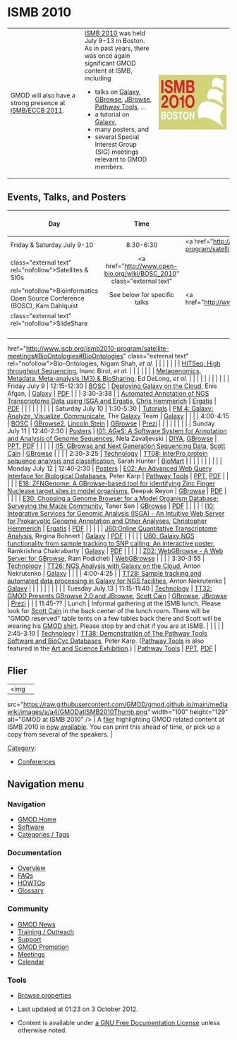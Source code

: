 



<span id="top"></span>




# <span dir="auto">ISMB 2010</span>









<table>
<colgroup>
<col style="width: 33%" />
<col style="width: 33%" />
<col style="width: 33%" />
</colgroup>
<tbody>
<tr class="odd">
<td>
GMOD will also have a strong presence at <a href="ISMB/ECCB_2011"
title="ISMB/ECCB 2011">ISMB/ECCB 2011</a>.
</td>
<td><a href="http://www.iscb.org/ismb2010" class="external text"
rel="nofollow">ISMB 2010</a> was held July 9-13 in Boston. As in past
years, there was once again significant GMOD content at ISMB, including
<ul>
<li>talks on <a href="Galaxy.1" title="Galaxy">Galaxy</a>, <a
href="GBrowse.1" title="GBrowse">GBrowse</a>, <a href="JBrowse.1"
title="JBrowse">JBrowse</a>, <a href="Pathway_Tools.1"
title="Pathway Tools">Pathway Tools</a>, ...</li>
<li>a tutorial on <a href="Galaxy.1" title="Galaxy">Galaxy</a>,</li>
<li>many posters, and</li>
<li>several Special Interest Group (SIG) meetings relevant to GMOD
members.</li>
</ul></td>
<td><a href="http://www.iscb.org/ismb2010" rel="nofollow"
title="ISMB 2010 Conference"><img
src="https://raw.githubusercontent.com/GMOD/gmod.github.io/main/mediawiki/images/4/46/ISMB2010_logo.jpg" width="207"
height="124" alt="ISMB 2010 Conference" /></a></td>
</tr>
</tbody>
</table>

  

## <span id="Events.2C_Talks.2C_and_Posters" class="mw-headline">Events, Talks, and Posters</span>

| Day | Time | Track | Title & Presenter/Organizer | Components | Slides / Poster |
|----|:--:|----|----|----|----|
| Friday & Saturday July 9-10 | 8:30-6:30 | <a href="http://www.iscb.org/ismb2010-program/satellite-meetings"
class="external text" rel="nofollow">Satellites &amp; SIGs</a> | <a href="http://www.open-bio.org/wiki/BOSC_2010" class="external text"
rel="nofollow">Bioinformatics Open Source Conference (BOSC)</a>, Kam Dahlquist | See below for specific talks | <a href="http://www.slideshare.net/bosc2010/presentations"
class="external text" rel="nofollow">SlideShare</a> |
|  |  |  | <a
href="http://www.iscb.org/ismb2010-program/satellite-meetings#BioOntologies#BioOntologies"
class="external text" rel="nofollow">Bio-Ontologies</a>, Nigam Shah, *et al.* |  |  |
|  |  |  | <a
href="http://www.iscb.org/ismb2010-program/satellite-meetings#HiTSeq#HiTSeq"
class="external text" rel="nofollow">HITSeq: High throughput
Sequencing</a>, Inanc Birol, *et al.* |  |  |
|  |  |  | <a
href="http://gensc.org/gc_wiki/images/8/87/BioSharing-SIG-Handout.pdf"
class="external text" rel="nofollow">Metagenomics, Metadata,
Meta-analysis (M3) &amp; BioSharing</a>, Ed DeLong, *et al.* |  |  |
|  |  |  |  |  |  |
| Friday July 9 | 12:15-12:30 | <a
href="http://www.iscb.org/ismb2010-program/satellite-meetings#BOSC#BOSC"
class="external text" rel="nofollow">BOSC</a> | <a href="http://www.slideshare.net/bosc2010/afgan-bosc2010-galaxycloud"
class="external text" rel="nofollow">Deploying Galaxy on the Cloud</a>, Enis Afgan, | [Galaxy](Galaxy.1 "Galaxy") | <a href="https://raw.githubusercontent.com/GMOD/gmod.github.io/main/mediawiki/images/3/3e/DeployingGalaxyCloudBOSC2010.pdf"
class="internal" title="DeployingGalaxyCloudBOSC2010.pdf">PDF</a> |
|  | 3:30-3:38 |  | <a
href="http://www.slideshare.net/bosc2010/hemmerich-bosc2010-isgaergatis"
class="external text" rel="nofollow">Automated Annotation of NGS
Transcriptome Data using ISGA and Ergatis</a>, [Chris Hemmerich](User%3AChemmeri "User%3AChemmeri") | <a href="Ergatis" class="mw-redirect" title="Ergatis">Ergatis</a> | <a href="https://raw.githubusercontent.com/GMOD/gmod.github.io/main/mediawiki/images/1/10/NGSTranscriptomeISGAErgatis.pdf"
class="internal" title="NGSTranscriptomeISGAErgatis.pdf">PDF</a> |
|  |  |  |  |  |  |
| Saturday July 10 | 1:30-5:30 | <a href="http://www.iscb.org/ismb2010-program/ismb2010-tutorials"
class="external text" rel="nofollow">Tutorials</a> | <a
href="http://www.iscb.org/ismb2010-program/ismb2010-tutorials#PM4#PM4"
class="external text" rel="nofollow">PM 4: Galaxy: Analyze, Visualize,
Communicate</a>, The [Galaxy](Galaxy.1 "Galaxy") Team | [Galaxy](Galaxy.1 "Galaxy") |  |
|  | 4:00-4:15 | <a
href="http://www.iscb.org/ismb2010-program/satellite-meetings#BOSC#BOSC"
class="external text" rel="nofollow">BOSC</a> | <a href="http://www.open-bio.org/w/images/d/df/34_BOSC2010.pdf"
class="external text" rel="nofollow">GBrowse2</a>, [Lincoln Stein](User%3ALstein "User%3ALstein") | [GBrowse](GBrowse.1 "GBrowse") | <a href="http://prezi.com/xwpsks7tnnd8/gbrowse-20-bosc-talk/"
class="external text" rel="nofollow">Prezi</a> |
|  |  |  |  |  |  |
| Sunday July 11 | 12:40-2:30 | <a
href="http://www.iscb.org/cms_addon/conferences/ismb2010/posterlist.php"
class="external text" rel="nofollow">Posters</a> | <a
href="http://www.iscb.org/cms_addon/conferences/ismb2010/posterlist.php?cat=I"
class="external text" rel="nofollow">I01: AGeS: A Software System for
Annotation and Analysis of Genome Sequences</a>, Nela Zavaljevski | [DIYA](DIYA "DIYA"), [GBrowse](GBrowse.1 "GBrowse") | <a href="https://raw.githubusercontent.com/GMOD/gmod.github.io/main/mediawiki/images/1/1c/AGesISMB2010Poster.pptx"
class="internal" title="AGesISMB2010Poster.pptx">PPT</a>, <a href="https://raw.githubusercontent.com/GMOD/gmod.github.io/main/mediawiki/images/1/14/AGesISMB2010Poster.pdf"
class="internal" title="AGesISMB2010Poster.pdf">PDF</a> |
|  |  |  | <a
href="http://www.iscb.org/cms_addon/conferences/ismb2010/posterlist.php?cat=I"
class="external text" rel="nofollow">I15: GBrowse and Next Generation
Sequencing Data</a>, [Scott Cain](User%3AScott "User%3AScott") | [GBrowse](GBrowse.1 "GBrowse") |  |
|  | 2:30-3:25 | <a
href="http://www.iscb.org/cms_addon/conferences/ismb2010/technologytrack.php"
class="external text" rel="nofollow">Technology</a> | <a
href="http://www.iscb.org/cms_addon/conferences/ismb2010/technologytrack.php#TT08#TT08"
class="external text" rel="nofollow">TT08: InterPro protein sequence
analysis and classification</a>, Sarah Hunter | [BioMart](BioMart "BioMart") |  |
|  |  |  |  |  |  |
| Monday July 12 | 12:40-2:30 | <a
href="http://www.iscb.org/cms_addon/conferences/ismb2010/posterlist.php"
class="external text" rel="nofollow">Posters</a> | <a
href="http://www.iscb.org/cms_addon/conferences/ismb2010/posterlist.php?cat=E"
class="external text" rel="nofollow">E02: An Advanced Web Query
Interface for Biological Databases</a>, Peter Karp | [Pathway Tools](Pathway_Tools.1 "Pathway Tools") | <a href="https://raw.githubusercontent.com/GMOD/gmod.github.io/main/mediawiki/images/b/b3/PathwayToolsPosterISMB2010.ppt"
class="internal" title="PathwayToolsPosterISMB2010.ppt">PPT</a>, <a href="https://raw.githubusercontent.com/GMOD/gmod.github.io/main/mediawiki/images/b/be/PathwayToolsPosterISMB2010.pdf"
class="internal" title="PathwayToolsPosterISMB2010.pdf">PDF</a> |
|  |  |  | <a
href="http://www.iscb.org/cms_addon/conferences/ismb2010/posterlist.php?cat=E"
class="external text" rel="nofollow">E18: ZFNGenome: A GBrowse-based
tool for identifying Zinc Finger Nuclease target sites in model
organisms</a>, Deepak Reyon | [GBrowse](GBrowse.1 "GBrowse") | <a href="https://raw.githubusercontent.com/GMOD/gmod.github.io/main/mediawiki/images/5/55/ZFNGenomeGBrowseISMB2010.pdf"
class="internal" title="ZFNGenomeGBrowseISMB2010.pdf">PDF</a> |
|  |  |  | <a
href="http://www.iscb.org/cms_addon/conferences/ismb2010/posterlist.php?cat=E"
class="external text" rel="nofollow">E30: Choosing a Genome Browser for
a Model Organism Database: Surveying the Maize Community</a>, Taner Sen | [GBrowse](GBrowse.1 "GBrowse") | <a href="https://raw.githubusercontent.com/GMOD/gmod.github.io/main/mediawiki/images/7/75/MaizeGDBGBrowseISMB2010.pdf"
class="internal" title="MaizeGDBGBrowseISMB2010.pdf">PDF</a> |
|  |  |  | <a
href="http://www.iscb.org/cms_addon/conferences/ismb2010/posterlist.php?cat=I"
class="external text" rel="nofollow">I10: Integrative Services for
Genomic Analysis (ISGA) - An Intuitive Web Server for Prokaryotic Genome
Annotation and Other Analyses</a>, [Christopher Hemmerich](User%3AChemmeri "User%3AChemmeri") | <a href="Ergatis" class="mw-redirect" title="Ergatis">Ergatis</a> | <a href="https://raw.githubusercontent.com/GMOD/gmod.github.io/main/mediawiki/images/7/7f/ISGAISMB2010Poster.pdf"
class="internal" title="ISGAISMB2010Poster.pdf">PDF</a> |
|  |  |  | <a
href="http://www.iscb.org/cms_addon/conferences/ismb2010/posterlist.php?cat=J"
class="external text" rel="nofollow">J60:Online Quantitative
Transcriptome Analysis</a>, Regina Bohnert | [Galaxy](Galaxy.1 "Galaxy") | <a
href="https://raw.githubusercontent.com/GMOD/gmod.github.io/main/mediawiki/images/e/ec/Oqtans_Online_Quantitative_Transcriptome_AnalysisISMB2010.pdf"
class="internal"
title="Oqtans Online Quantitative Transcriptome AnalysisISMB2010.pdf">PDF</a> |
|  |  |  | <a
href="http://www.iscb.org/cms_addon/conferences/ismb2010/posterlist.php?cat=U"
class="external text" rel="nofollow">U60: Galaxy NGS functionality from
sample tracking to SNP calling: An interactive poster</a>, Ramkrishna Chakrabarty | [Galaxy](Galaxy.1 "Galaxy") | <a href="https://raw.githubusercontent.com/GMOD/gmod.github.io/main/mediawiki/images/3/31/GalaxyNGSISMB2010.pdf"
class="internal" title="GalaxyNGSISMB2010.pdf">PDF</a> |
|  |  |  | <a
href="http://www.iscb.org/cms_addon/conferences/ismb2010/posterlist.php?cat=Z"
class="external text" rel="nofollow">Z02: WebGBrowse - A Web Server for
GBrowse</a>, Ram Podicheti | [WebGBrowse](WebGBrowse.1 "WebGBrowse") |  |
|  | 3:30-3:55 | <a
href="http://www.iscb.org/cms_addon/conferences/ismb2010/technologytrack.php"
class="external text" rel="nofollow">Technology</a> | <a
href="http://www.iscb.org/cms_addon/conferences/ismb2010/technologytrack.php#TT26#TT26"
class="external text" rel="nofollow">TT26: NGS Analysis with Galaxy on
the Cloud</a>, Anton Nekrutenko | [Galaxy](Galaxy.1 "Galaxy") |  |
|  | 4:00-4:25 |  | <a
href="http://www.iscb.org/cms_addon/conferences/ismb2010/technologytrack.php#TT28#TT28"
class="external text" rel="nofollow">TT28: Sample tracking and automated
data processing in Galaxy for NGS facilities</a>, Anton Nekrutenko | [Galaxy](Galaxy.1 "Galaxy") |  |
|  |  |  |  |  |  |
| Tuesday July 13 | 11:15-11:40 | <a
href="http://www.iscb.org/cms_addon/conferences/ismb2010/technologytrack.php"
class="external text" rel="nofollow">Technology</a> | <a
href="http://www.iscb.org/cms_addon/conferences/ismb2010/technologytrack.php#TT32#TT32"
class="external text" rel="nofollow">TT32: GMOD Presents GBrowse 2.0 and
JBrowse</a>, [Scott Cain](User%3AScott "User%3AScott") | [GBrowse](GBrowse.1 "GBrowse"), [JBrowse](JBrowse.1 "JBrowse") | <a href="http://prezi.com/nx4jy4etq-ug/gbrowse-20-and-jbrowse-for-ismb/"
class="external text" rel="nofollow">Prezi</a> |
|  | 11:45-?? | Lunch | Informal gathering at the ISMB lunch. Please look for [Scott Cain](User%3AScott "User%3AScott") in the back center of the lunch room. There will be "GMOD reserved" table tents on a few tables back there and Scott will be wearing his <a href="http://www.cafepress.com/GenericMOD" class="external text"
rel="nofollow">GMOD shirt</a>. Please stop by and chat if you are at ISMB. |  |  |
|  | 2:45-3:10 | <a
href="http://www.iscb.org/cms_addon/conferences/ismb2010/technologytrack.php"
class="external text" rel="nofollow">Technology</a> | <a
href="http://www.iscb.org/cms_addon/conferences/ismb2010/technologytrack.php#TT38#TT38"
class="external text" rel="nofollow">TT38: Demonstration of The Pathway
Tools Software and BioCyc Databases</a>, Peter Karp. ([Pathway Tools](Pathway_Tools.1 "Pathway Tools") is also featured in the <a
href="http://www.iscb.org/cms_addon/conferences/ismb2010/artscience.php"
class="external text" rel="nofollow">Art and Science Exhibition</a>.) | [Pathway Tools](Pathway_Tools.1 "Pathway Tools") | <a href="https://raw.githubusercontent.com/GMOD/gmod.github.io/main/mediawiki/images/b/b9/PathwayToolsTalkISMB2010.ppt"
class="internal" title="PathwayToolsTalkISMB2010.ppt">PPT</a>, <a href="https://raw.githubusercontent.com/GMOD/gmod.github.io/main/mediawiki/images/a/a4/PathwayToolsTalkISMB2010.pdf"
class="internal" title="PathwayToolsTalkISMB2010.pdf">PDF</a> |

## <span id="Flier" class="mw-headline">Flier</span>

|  |  |
|----|----|
| <img
src="https://raw.githubusercontent.com/GMOD/gmod.github.io/main/mediawiki/images/a/a4/GMODatISMB2010Thumb.png" width="100"
height="129" alt="GMOD at ISMB 2010" /> | A [flier](File:GMODatISMB2010.pdf "File:GMODatISMB2010.pdf") highlighting GMOD related content at ISMB 2010 is [now available](File:GMODatISMB2010.pdf "File:GMODatISMB2010.pdf"). You can print this ahead of time, or pick up a copy from several of the speakers. |




[Category](Special%3ACategories "Special%3ACategories"):

- [Conferences](Category%3AConferences "Category%3AConferences")






## Navigation menu









### Navigation



- <span id="n-GMOD-Home">[GMOD Home](Main_Page)</span>
- <span id="n-Software">[Software](GMOD_Components)</span>
- <span id="n-Categories-.2F-Tags">[Categories /
  Tags](Categories)</span>




### Documentation



- <span id="n-Overview">[Overview](Overview)</span>
- <span id="n-FAQs">[FAQs](Category%3AFAQ)</span>
- <span id="n-HOWTOs">[HOWTOs](Category%3AHOWTO)</span>
- <span id="n-Glossary">[Glossary](Glossary)</span>




### Community



- <span id="n-GMOD-News">[GMOD News](GMOD_News)</span>
- <span id="n-Training-.2F-Outreach">[Training /
  Outreach](Training_and_Outreach)</span>
- <span id="n-Support">[Support](Support)</span>
- <span id="n-GMOD-Promotion">[GMOD Promotion](GMOD_Promotion)</span>
- <span id="n-Meetings">[Meetings](Meetings)</span>
- <span id="n-Calendar">[Calendar](Calendar)</span>




### Tools

- <span id="t-smwbrowselink"><a href="Special%253ABrowse/ISMB_2010" rel="smw-browse">Browse
  properties</a></span>



- <span id="footer-info-lastmod">Last updated at 01:23 on 3 October
  2012.</span>
<!-- - <span id="footer-info-viewcount">106,991 page views.</span> -->
- <span id="footer-info-copyright">Content is available under
  <a href="http://www.gnu.org/licenses/fdl-1.3.html" class="external"
  rel="nofollow">a GNU Free Documentation License</a> unless otherwise
  noted.</span>

<!-- -->



<!-- -->




